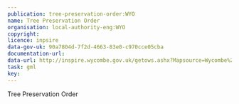 ```yaml
---
publication: tree-preservation-order:WYO
name: Tree Preservation Order
organisation: local-authority-eng:WYO
copyright: 
licence: inpsire
data-gov-uk: 90a7804d-7f2d-4663-83e0-c970cce05cba
documentation-url: 
data-url: http://inspire.wycombe.gov.uk/getows.ashx?Mapsource=Wycombe%2FInspire&service=WFS&version=1.1.0&Request=GetFeature&TypeName=TreePreservationOrder&outputFormat=GML2
task: gml
key: 
---
```


Tree Preservation Order
